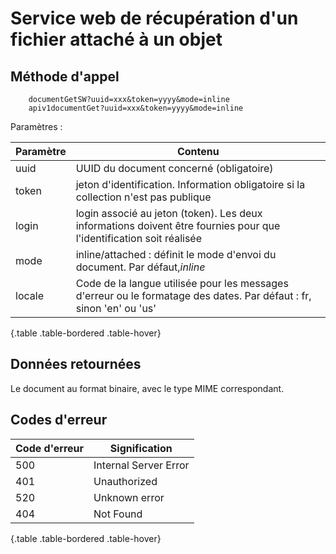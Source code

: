 # Service web de récupération d'un fichier attaché à un objet

## Méthode d'appel

~~~
	documentGetSW?uuid=xxx&token=yyyy&mode=inline
	apiv1documentGet?uuid=xxx&token=yyyy&mode=inline
~~~

Paramètres :


| Paramètre | Contenu                                                                                                              |
| --------- | -------------------------------------------------------------------------------------------------------------------- |
| uuid      | UUID du document concerné (obligatoire)                                                                              |
| token     | jeton d'identification. Information obligatoire si la collection n'est pas publique                                  |
| login     | login associé au jeton (token). Les deux informations doivent être fournies pour que l'identification soit réalisée  |
| mode      | inline/attached : définit le mode d'envoi du document. Par défaut,*inline*                                           |
| locale    | Code de la langue utilisée pour les messages d'erreur ou le formatage des dates. Par défaut : fr, sinon 'en' ou 'us' |

{.table .table-bordered .table-hover}

## Données retournées

Le document au format binaire, avec le type MIME correspondant.

## Codes d'erreur


| Code d'erreur | Signification         |
| ------------- | --------------------- |
| 500           | Internal Server Error |
| 401           | Unauthorized          |
| 520           | Unknown error         |
| 404           | Not Found             |

{.table .table-bordered .table-hover}

